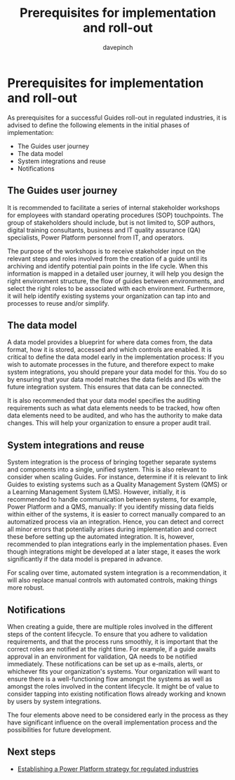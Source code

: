 ﻿---
title: Prerequisites for implementation and roll-out
description: Learn the prerequisites before implementing Guides in a regulated industry and to help plan the roll-out of the solution
ms.date: 03/09/2023
ms.topic: conceptual
author: davepinch
ms.author: davepinch
ms-reviewer: m-hartmann
ms.custom: bap-template
---

# Prerequisites for implementation and roll-out

As prerequisites for a successful Guides roll-out in regulated industries, it is advised to define the following elements in the initial phases of implementation:

- The Guides user journey
- The data model
- System integrations and reuse
- Notifications

## The Guides user journey

It is recommended to facilitate a series of internal stakeholder workshops for employees with standard operating procedures (SOP) touchpoints. The group of stakeholders should include, but is not limited to, SOP authors, digital training consultants, business and IT quality assurance (QA) specialists, Power Platform personnel from IT, and operators.

The purpose of the workshops is to receive stakeholder input on the relevant steps and roles involved from the creation of a guide until its archiving and identify potential pain points in the life cycle. When this information is mapped in a detailed user journey, it will help you design the right environment structure, the flow of guides between environments, and select the right roles to be associated with each environment. Furthermore, it will help identify existing systems your organization can tap into and processes to reuse and/or simplify.

## The data model

A data model provides a blueprint for where data comes from, the data format, how it is stored, accessed and which controls are enabled. It is critical to define the data model early in the implementation process: If you wish to automate processes in the future, and therefore expect to make system integrations, you should prepare your data model for this. You do so by ensuring that your data model matches the data fields and IDs with the future integration system. This ensures that data can be connected.  
  
It is also recommended that your data model specifies the auditing requirements such as what data elements needs to be tracked, how often data elements need to be audited, and who has the authority to make data changes. This will help your organization to ensure a proper audit trail.

## System integrations and reuse

System integration is the process of bringing together separate systems and components into a single, unified system. This is also relevant to consider when scaling Guides. For instance, determine if it is relevant to link Guides to existing systems such as a Quality Management System (QMS) or a Learning Management System (LMS). However, initially, it is recommended to handle communication between systems, for example, Power Platform and a QMS, manually: If you identify missing data fields within either of the systems, it is easier to correct manually compared to an automatized process via an integration. Hence, you can detect and correct all minor errors that potentially arises during implementation and correct these before setting up the automated integration. It is, however, recommended to plan integrations early in the implementation phases. Even though integrations might be developed at a later stage, it eases the work significantly if the data model is prepared in advance.

For scaling over time, automated system integration is a recommendation, it will also replace manual controls with automated controls, making things more robust.

## Notifications

When creating a guide, there are multiple roles involved in the different steps of the content lifecycle. To ensure that you adhere to validation requirements, and that the process runs smoothly, it is important that the correct roles are notified at the right time. For example, if a guide awaits approval in an environment for validation, QA needs to be notified immediately. These notifications can be set up as e-mails, alerts, or whichever fits your organization's systems. Your organization will want to ensure there is a well-functioning flow amongst the systems as well as amongst the roles involved in the content lifecycle. It might be of value to consider tapping into existing notification flows already working and known by users by system integrations.

The four elements above need to be considered early in the process as they have significant influence on the overall implementation process and the possibilities for future development.

## Next steps

- [Establishing a Power Platform strategy for regulated industries](strategy-for-existing-power-platform-engagement-and-guides-deployment.md)
